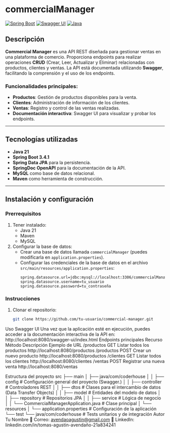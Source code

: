 # commercialManager

[![Spring Boot](https://img.shields.io/badge/Spring%20Boot-3.4.1-brightgreen)](https://spring.io/projects/spring-boot)
[![Swagger UI](https://img.shields.io/badge/Swagger-API-blue)](http://localhost:8080/swagger-ui/index.html)
[![Java](https://img.shields.io/badge/Java-21-orange)](https://openjdk.org/)

## Descripción

**Commercial Manager** es una API REST diseñada para gestionar ventas en una plataforma de comercio. Proporciona endpoints para realizar operaciones **CRUD** (Crear, Leer, Actualizar y Eliminar) relacionadas con productos, clientes y ventas. La API está documentada utilizando **Swagger**, facilitando la comprensión y el uso de los endpoints.

### Funcionalidades principales:

- **Productos**: Gestión de productos disponibles para la venta.
- **Clientes**: Administración de información de los clientes.
- **Ventas**: Registro y control de las ventas realizadas.
- **Documentación interactiva**: Swagger UI para visualizar y probar los endpoints.

---

## Tecnologías utilizadas

- **Java 21**
- **Spring Boot 3.4.1**
- **Spring Data JPA** para la persistencia.
- **SpringDoc OpenAPI** para la documentación de la API.
- **MySQL** como base de datos relacional.
- **Maven** como herramienta de construcción.

---

## Instalación y configuración

### Prerrequisitos
1. Tener instalado:
   - Java 21
   - Maven
   - MySQL
2. Configurar la base de datos:
   - Crear una base de datos llamada `commercialManager` (puedes modificarla en `application.properties`).
   - Configurar las credenciales de la base de datos en el archivo `src/main/resources/application.properties`:
     ```properties
     spring.datasource.url=jdbc:mysql://localhost:3306/commercialManager
     spring.datasource.username=tu_usuario
     spring.datasource.password=tu_contraseña
     ```

### Instrucciones
1. Clonar el repositorio:
   ```bash
   git clone https://github.com/tu-usuario/commercial-manager.git


Uso
Swagger UI
Una vez que la aplicación esté en ejecución, puedes acceder a la documentación interactiva de la API en:
http://localhost:8080/swagger-ui/index.html
Endpoints principales
Recurso	Método	Descripción	Ejemplo de URL
/productos	GET	Listar todos los productos	http://localhost:8080/productos
/productos	POST	Crear un nuevo producto	http://localhost:8080/productos
/clientes	GET	Listar todos los clientes	http://localhost:8080/clientes
/ventas	POST	Registrar una nueva venta	http://localhost:8080/ventas

Estructura del proyecto
src
├── main
│  ├── java/com/coderhouse
│   │   ├── config       # Configuración general del proyecto (Swagger.)
│   │   ├── controller   # Controladores REST
│   │   ├── dtos         # Clases para el intercambio de datos (Data Transfer Objects)
│   │   ├── model        # Entidades del modelo de datos
│   │   ├── repository   # Repositorios JPA
│   │   ├── service      # Lógica de negocio
│   │   └── CommercialManagerApplication.java # Clase principal
│   └── resources
│       └── application.properties # Configuración de la aplicación    
└── test
    └── java/com/coderhouse # Tests unitarios y de integración
Autor
Tu Nombre
📧 Correo: avendaoagustin@gmail.com
💼 LinkedIn: linkedin.com/in/tomas-agustin-avendaño-21a834241

